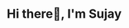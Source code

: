<h1 align="center">Hi there👋, I'm Sujay</h1>

 <p align="center">
<img src="https://github-readme-stats.vercel.app/api/top-langs/?username=sujay12345&layout=compact" alt="Sujay's stats/>
  </p>
          

- 🔭 I’m currently working on Exploratory Data Analysis, Predictive Modelling, Containerization and Model Deployment.
- 🌱 I’m currently learning Backend Development using Django, Docker container and cloud deployment.

 **I am from Electronics domain, gathered interest in Data Science from one of my core subjects Linear Algebra.**




                                                                                               
                                                                                                        



